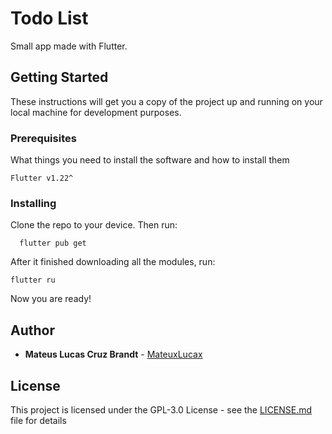 # Todo List

Small app made with Flutter.

## Getting Started

These instructions will get you a copy of the project up and running on your local machine for development purposes.

### Prerequisites

What things you need to install the software and how to install them

```
Flutter v1.22^
```

### Installing

Clone the repo to your device. Then run:

```
  flutter pub get
```

After it finished downloading all the modules, run:

```
flutter ru
```

Now you are ready!

## Author

* **Mateus Lucas Cruz Brandt** - [MateuxLucax](https://github.com/MateuxLucax)

## License

This project is licensed under the GPL-3.0 License - see the [LICENSE.md](LICENSE.md) file for details
